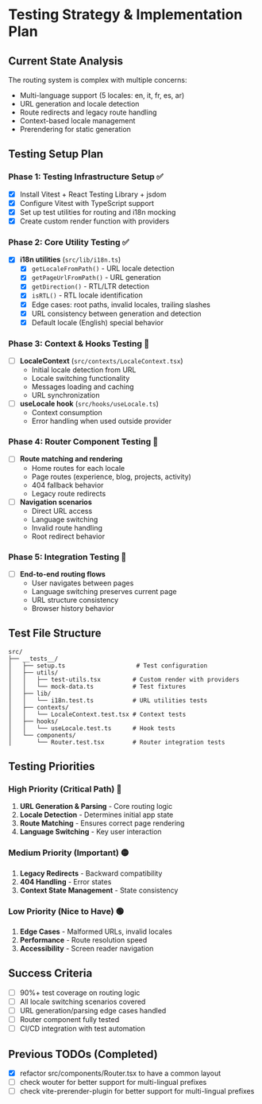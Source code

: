 # Testing Strategy & Implementation Plan

## Current State Analysis

The routing system is complex with multiple concerns:

- Multi-language support (5 locales: en, it, fr, es, ar)
- URL generation and locale detection
- Route redirects and legacy route handling
- Context-based locale management
- Prerendering for static generation

## Testing Setup Plan

### Phase 1: Testing Infrastructure Setup ✅

- [x] Install Vitest + React Testing Library + jsdom
- [x] Configure Vitest with TypeScript support
- [x] Set up test utilities for routing and i18n mocking
- [x] Create custom render function with providers

### Phase 2: Core Utility Testing ✅

- [x] **i18n utilities** (`src/lib/i18n.ts`)
  - [x] `getLocaleFromPath()` - URL locale detection
  - [x] `getPageUrlFromPath()` - URL generation
  - [x] `getDirection()` - RTL/LTR detection
  - [x] `isRTL()` - RTL locale identification
  - [x] Edge cases: root paths, invalid locales, trailing slashes
  - [x] URL consistency between generation and detection
  - [x] Default locale (English) special behavior

### Phase 3: Context & Hooks Testing 🔄

- [ ] **LocaleContext** (`src/contexts/LocaleContext.tsx`)
  - Initial locale detection from URL
  - Locale switching functionality
  - Messages loading and caching
  - URL synchronization
- [ ] **useLocale hook** (`src/hooks/useLocale.ts`)
  - Context consumption
  - Error handling when used outside provider

### Phase 4: Router Component Testing 🔄

- [ ] **Route matching and rendering**
  - Home routes for each locale
  - Page routes (experience, blog, projects, activity)
  - 404 fallback behavior
  - Legacy route redirects
- [ ] **Navigation scenarios**
  - Direct URL access
  - Language switching
  - Invalid route handling
  - Root redirect behavior

### Phase 5: Integration Testing 🔄

- [ ] **End-to-end routing flows**
  - User navigates between pages
  - Language switching preserves current page
  - URL structure consistency
  - Browser history behavior

## Test File Structure

```text
src/
├── __tests__/
│   ├── setup.ts                    # Test configuration
│   ├── utils/
│   │   ├── test-utils.tsx         # Custom render with providers
│   │   └── mock-data.ts           # Test fixtures
│   ├── lib/
│   │   └── i18n.test.ts           # URL utilities tests
│   ├── contexts/
│   │   └── LocaleContext.test.tsx # Context tests
│   ├── hooks/
│   │   └── useLocale.test.ts      # Hook tests
│   └── components/
│       └── Router.test.tsx        # Router integration tests
```

## Testing Priorities

### High Priority (Critical Path) 🔴

1. **URL Generation & Parsing** - Core routing logic
2. **Locale Detection** - Determines initial app state
3. **Route Matching** - Ensures correct page rendering
4. **Language Switching** - Key user interaction

### Medium Priority (Important) 🟡

1. **Legacy Redirects** - Backward compatibility
2. **404 Handling** - Error states
3. **Context State Management** - State consistency

### Low Priority (Nice to Have) 🟢

1. **Edge Cases** - Malformed URLs, invalid locales
2. **Performance** - Route resolution speed
3. **Accessibility** - Screen reader navigation

## Success Criteria

- [ ] 90%+ test coverage on routing logic
- [ ] All locale switching scenarios covered
- [ ] URL generation/parsing edge cases handled
- [ ] Router component fully tested
- [ ] CI/CD integration with test automation

## Previous TODOs (Completed)

- [x] refactor src/components/Router.tsx to have a common layout
- [ ] check wouter for better support for multi-lingual prefixes
- [ ] check vite-prerender-plugin for better support for multi-lingual prefixes
